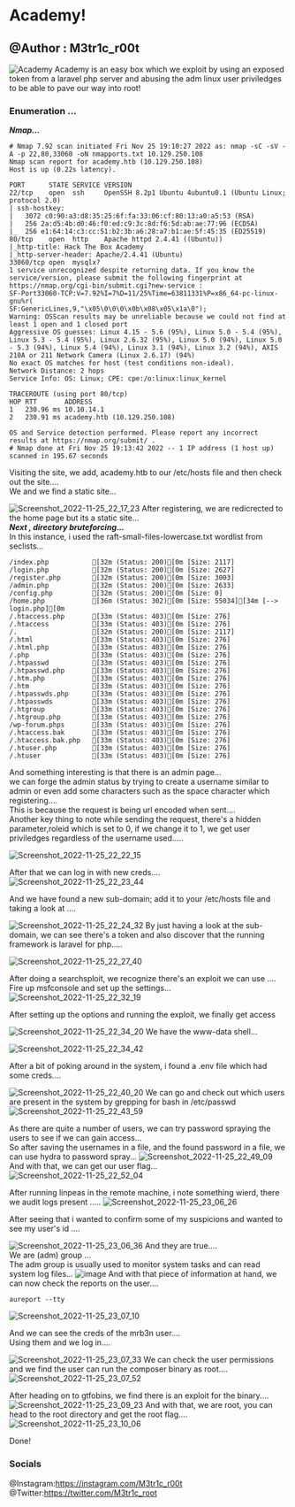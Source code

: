 # Academy!
## @Author : M3tr1c_r00t
![Academy](https://user-images.githubusercontent.com/99975622/209184686-64969825-87ac-43c2-a1b5-38ac5587f509.png)
Academy is an easy box which we exploit by using an exposed token from a laravel php server and abusing the adm linux user priviledges to be able to pave our way into root!
### Enumeration ...
_**Nmap...**_
```
# Nmap 7.92 scan initiated Fri Nov 25 19:10:27 2022 as: nmap -sC -sV -A -p 22,80,33060 -oN nmapports.txt 10.129.250.108
Nmap scan report for academy.htb (10.129.250.108)
Host is up (0.22s latency).

PORT      STATE SERVICE VERSION
22/tcp    open  ssh     OpenSSH 8.2p1 Ubuntu 4ubuntu0.1 (Ubuntu Linux; protocol 2.0)
| ssh-hostkey: 
|   3072 c0:90:a3:d8:35:25:6f:fa:33:06:cf:80:13:a0:a5:53 (RSA)
|   256 2a:d5:4b:d0:46:f0:ed:c9:3c:8d:f6:5d:ab:ae:77:96 (ECDSA)
|_  256 e1:64:14:c3:cc:51:b2:3b:a6:28:a7:b1:ae:5f:45:35 (ED25519)
80/tcp    open  http    Apache httpd 2.4.41 ((Ubuntu))
|_http-title: Hack The Box Academy
|_http-server-header: Apache/2.4.41 (Ubuntu)
33060/tcp open  mysqlx?
1 service unrecognized despite returning data. If you know the service/version, please submit the following fingerprint at https://nmap.org/cgi-bin/submit.cgi?new-service :
SF-Port33060-TCP:V=7.92%I=7%D=11/25%Time=63811331%P=x86_64-pc-linux-gnu%r(
SF:GenericLines,9,"\x05\0\0\0\x0b\x08\x05\x1a\0");
Warning: OSScan results may be unreliable because we could not find at least 1 open and 1 closed port
Aggressive OS guesses: Linux 4.15 - 5.6 (95%), Linux 5.0 - 5.4 (95%), Linux 5.3 - 5.4 (95%), Linux 2.6.32 (95%), Linux 5.0 (94%), Linux 5.0 - 5.3 (94%), Linux 5.4 (94%), Linux 3.1 (94%), Linux 3.2 (94%), AXIS 210A or 211 Network Camera (Linux 2.6.17) (94%)
No exact OS matches for host (test conditions non-ideal).
Network Distance: 2 hops
Service Info: OS: Linux; CPE: cpe:/o:linux:linux_kernel

TRACEROUTE (using port 80/tcp)
HOP RTT       ADDRESS
1   230.96 ms 10.10.14.1
2   230.91 ms academy.htb (10.129.250.108)

OS and Service detection performed. Please report any incorrect results at https://nmap.org/submit/ .
# Nmap done at Fri Nov 25 19:13:42 2022 -- 1 IP address (1 host up) scanned in 195.67 seconds

```
Visiting the site, we add, academy.htb to our /etc/hosts file and then check out the site....
<br>We and we find a static site...

![Screenshot_2022-11-25_22_17_23](https://user-images.githubusercontent.com/99975622/209185311-d06be7be-ede6-4cbb-b121-f9b8c1485f1b.png)
After registering, we are redicrected to the home page but its a static site...
<br>_**Next , directory bruteforcing...**_
<br>In this instance, i used the raft-small-files-lowercase.txt wordlist from seclists...
```
/index.php           [32m (Status: 200)[0m [Size: 2117]
/login.php           [32m (Status: 200)[0m [Size: 2627]
/register.php        [32m (Status: 200)[0m [Size: 3003]
/admin.php           [32m (Status: 200)[0m [Size: 2633]
/config.php          [32m (Status: 200)[0m [Size: 0]
/home.php            [36m (Status: 302)[0m [Size: 55034][34m [--> login.php][0m
/.htaccess.php       [33m (Status: 403)[0m [Size: 276]
/.htaccess           [33m (Status: 403)[0m [Size: 276]
/.                   [32m (Status: 200)[0m [Size: 2117]
/.html               [33m (Status: 403)[0m [Size: 276]
/.html.php           [33m (Status: 403)[0m [Size: 276]
/.php                [33m (Status: 403)[0m [Size: 276]
/.htpasswd           [33m (Status: 403)[0m [Size: 276]
/.htpasswd.php       [33m (Status: 403)[0m [Size: 276]
/.htm.php            [33m (Status: 403)[0m [Size: 276]
/.htm                [33m (Status: 403)[0m [Size: 276]
/.htpasswds.php      [33m (Status: 403)[0m [Size: 276]
/.htpasswds          [33m (Status: 403)[0m [Size: 276]
/.htgroup            [33m (Status: 403)[0m [Size: 276]
/.htgroup.php        [33m (Status: 403)[0m [Size: 276]
/wp-forum.phps       [33m (Status: 403)[0m [Size: 276]
/.htaccess.bak       [33m (Status: 403)[0m [Size: 276]
/.htaccess.bak.php   [33m (Status: 403)[0m [Size: 276]
/.htuser.php         [33m (Status: 403)[0m [Size: 276]
/.htuser             [33m (Status: 403)[0m [Size: 276]
```
And something interesting is that there is an admin page...
<br>we can forge the admin status by trying to create a username similar to admin or even add some characters such as the space character which registering....
<br>This is because the request is being url encoded when sent....
<br>Another key thing to note while sending the request, there's a hidden parameter,roleid which is set to 0, if we change it to 1, we get user priviledges regardless of the username used.....

![Screenshot_2022-11-25_22_22_15](https://user-images.githubusercontent.com/99975622/209187450-7b332330-ff45-43b6-bace-04567d7783a1.png)

After that we can log in with new creds....
![Screenshot_2022-11-25_22_23_44](https://user-images.githubusercontent.com/99975622/209187847-d46a0e85-b6c0-4ab1-badf-168719c89503.png)

And we have found a new sub-domain; add it to your /etc/hosts file and taking a look at ....

![Screenshot_2022-11-25_22_24_32](https://user-images.githubusercontent.com/99975622/209188089-6833714c-cd4c-4a00-b43f-4a91d85b351b.png)
By just having a look at the sub-domain, we can see there's a token and also discover that the running  framework is laravel for php.....

![Screenshot_2022-11-25_22_27_40](https://user-images.githubusercontent.com/99975622/209188291-da4f1918-5197-40bd-b250-6b0d682657c2.png)

After doing a searchsploit, we recognize there's an exploit we can use ....
<br>Fire up msfconsole and set up the settings...
![Screenshot_2022-11-25_22_32_19](https://user-images.githubusercontent.com/99975622/209188679-32ac5438-dc34-4252-96bf-eceefe114544.png)

After setting up the options and running the exploit, we finally get access

![Screenshot_2022-11-25_22_34_20](https://user-images.githubusercontent.com/99975622/209188765-aae1a6a1-cb53-4c92-9077-6e2e30d41c3b.png)
We have the www-data shell...

![Screenshot_2022-11-25_22_34_42](https://user-images.githubusercontent.com/99975622/209188921-6861dcca-8fe1-41d0-8397-be789d224143.png)

After a bit of poking around in the system, i found a .env file which had some creds....

![Screenshot_2022-11-25_22_40_20](https://user-images.githubusercontent.com/99975622/209189338-27e56685-9a39-48bd-9452-858a6aedeecd.png)
We can go and check out which users are present in the system by grepping for bash in /etc/passwd 
![Screenshot_2022-11-25_22_43_59](https://user-images.githubusercontent.com/99975622/209189447-4a51493b-2d81-4d8f-911a-1e8dac499e35.png)

As there are quite a number of users, we can try password spraying the users to see if we can gain access...
<br>So after saving the usernames in a file, and the found password in a file, we can use hydra to password spray...
![Screenshot_2022-11-25_22_49_09](https://user-images.githubusercontent.com/99975622/209189692-9ee1ec3e-d7a9-4595-aa62-917cd1ddbd81.png)
And with that, we can get our user flag...
![Screenshot_2022-11-25_22_52_04](https://user-images.githubusercontent.com/99975622/209189758-70787c40-d977-4e54-86df-70e0148ed9ac.png)

After running linpeas in the remote machine, i note something wierd, there we audit logs present .....
![Screenshot_2022-11-25_23_06_26](https://user-images.githubusercontent.com/99975622/209190054-bc0ed5b5-505e-4638-af20-52cc48a0b38a.png)

After seeing that i wanted to confirm some of my suspicions and wanted to see my user's id ....

![Screenshot_2022-11-25_23_06_36](https://user-images.githubusercontent.com/99975622/209190212-5c6d2649-befa-4a08-b0a8-aefdebda2e84.png)
And they are true....
<br>We are (adm) group ...
<br>The adm group is usually used to monitor system tasks and can read system log files...
![image](https://user-images.githubusercontent.com/99975622/209190578-1d2eca42-d804-49bd-871f-ca1dabc118f6.png)
And with that piece of information at hand, we can now check the reports on the user....
```
aureport --tty
```
![Screenshot_2022-11-25_23_07_10](https://user-images.githubusercontent.com/99975622/209190725-31c16190-c21b-4ee8-80de-575a78bba52f.png)

And we can see the creds of the mrb3n user....
<br>Using them and we log in....

![Screenshot_2022-11-25_23_07_33](https://user-images.githubusercontent.com/99975622/209191096-c07cd3b9-26eb-4ddd-89b3-79695edbb81f.png)
We can check the user permissions and we find the user can run the composer binary as root....
![Screenshot_2022-11-25_23_07_52](https://user-images.githubusercontent.com/99975622/209191257-87483a4e-740e-4f81-95cb-5d36ad14db4d.png)

After heading on to gtfobins, we find there is an exploit for the binary....
![Screenshot_2022-11-25_23_09_23](https://user-images.githubusercontent.com/99975622/209191519-e140b8c7-5d39-4883-8ce1-0c9440b8be09.png)
And with that, we are root, you can head to the root directory and get the root flag....
![Screenshot_2022-11-25_23_10_06](https://user-images.githubusercontent.com/99975622/209191647-a53224b0-066e-47f6-883f-f2030ede8218.png)

Done!
### Socials
@Instagram:https://instagram.com/M3tr1c_r00t
<br>@Twitter:https://twitter.com/M3tr1c_root
